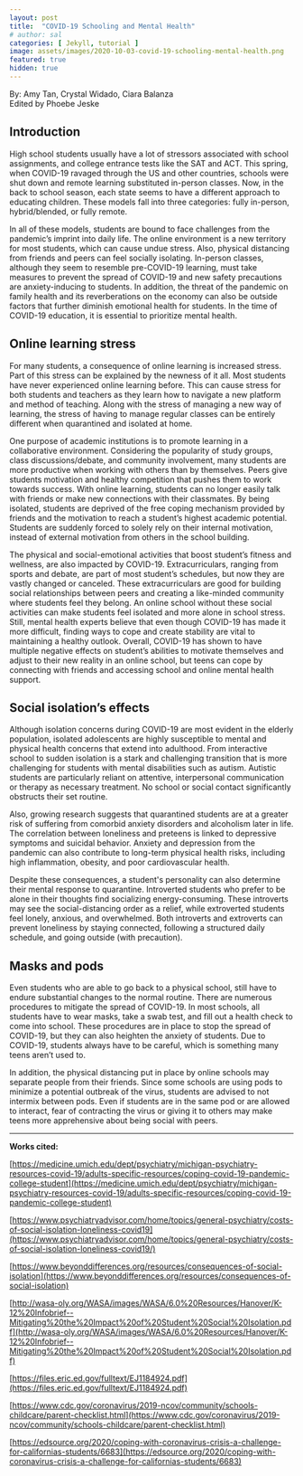 ```yaml
---
layout: post
title:  "COVID-19 Schooling and Mental Health"
# author: sal
categories: [ Jekyll, tutorial ]
image: assets/images/2020-10-03-covid-19-schooling-mental-health.png
featured: true
hidden: true
---
```


By: Amy Tan, Crystal Widado, Ciara Balanza
<br>
Edited by Phoebe Jeske

## **Introduction**
High school students usually have a lot of stressors associated with school assignments, and college entrance tests like the SAT and ACT. This spring, when COVID-19 ravaged through the US and other countries, schools were shut down and remote learning substituted in-person classes. Now, in the back to school season, each state seems to have a different approach to educating children. These models fall into three categories: fully in-person, hybrid/blended, or fully remote.

In all of these models, students are bound to face challenges from the pandemic’s imprint into daily life. The online environment is a new territory for most students, which can cause undue stress. Also, physical distancing from friends and peers can feel socially isolating. In-person classes, although they seem to resemble pre-COVID-19 learning, must take measures to prevent the spread of COVID-19 and new safety precautions are anxiety-inducing to students. In addition, the threat of the pandemic on family health and its reverberations on the economy can also be outside factors that further diminish emotional health for students. In the time of COVID-19 education, it is essential to prioritize mental health.

## **Online learning stress**
For many students, a consequence of online learning is increased stress. Part of this stress can be explained by the newness of it all. Most students have never experienced online learning before. This can cause stress for both students and teachers as they learn how to navigate a new platform and method of teaching. Along with the stress of managing a new way of learning, the stress of having to manage regular classes can be entirely different when quarantined and isolated at home.

One purpose of academic institutions is to promote learning in a collaborative environment. Considering the popularity of study groups, class discussions/debate, and community involvement, many students are more productive when working with others than by themselves. Peers give students motivation and healthy competition that pushes them to work towards success. With online learning, students can no longer easily talk with friends or make new connections with their classmates. By being isolated, students are deprived of the free coping mechanism provided by friends and the motivation to reach a student’s highest academic potential. ​Students are suddenly forced to solely rely on their internal motivation, instead of external motivation from others in the school building.

The physical and social-emotional activities that boost student’s fitness and wellness, are also impacted by COVID-19. Extracurriculars, ranging from sports and debate, are part of most student’s schedules, but now they are vastly changed or canceled. These extracurriculars are good for building social relationships between peers and creating a like-minded community where students feel they belong. An online school without these social activities can make students feel isolated and more alone in school stress. Still, mental health experts believe that even though COVID-19 has made it more difficult, finding ways to cope and create stability are vital to maintaining a healthy outlook. Overall, COVID-19 has shown to have multiple negative effects on student’s abilities to motivate themselves and adjust to their new reality in an online
school, but teens can cope by connecting with friends and accessing school and online mental health support.

## **Social isolation’s effects**
Although isolation concerns during COVID-19 are most evident in the elderly population, isolated adolescents are highly susceptible to mental and physical health concerns that extend into adulthood. From interactive school to sudden isolation is a stark and challenging transition that is more challenging for students with mental disabilities such as autism. Autistic students are particularly reliant on attentive, interpersonal communication or therapy as necessary treatment. No school or social contact significantly obstructs their set routine.

Also, growing research suggests that quarantined students are at a greater risk of suffering from comorbid anxiety disorders and alcoholism later in life. The correlation between loneliness and preteens is linked to depressive symptoms and suicidal behavior. Anxiety and depression from the pandemic can also contribute to long-term physical health risks, including high inflammation, obesity, and poor cardiovascular health.

Despite these consequences, a student's personality can also determine their mental response to quarantine. Introverted students who prefer to be alone in their thoughts find socializing energy-consuming. These introverts may see the social-distancing order as a relief, while extroverted students feel lonely, anxious, and overwhelmed. Both introverts and extroverts can prevent loneliness by staying connected, following a structured daily schedule, and going outside (with precaution).

## **Masks and pods**
Even students who are able to go back to a physical school, still have to endure substantial changes to the normal routine. There are numerous procedures to mitigate the spread of COVID-19. In most schools, all students have to wear masks, take a swab test, and fill out a health check to come into school. These procedures are in place to stop the spread of COVID-19, but they can also heighten the anxiety of students. Due to COVID-19, students always have to be careful, which is something many teens aren’t used to.

In addition, the physical distancing put in place by online schools may separate people from their friends. Since some schools are using pods to minimize a potential outbreak of the virus, students are advised to not intermix between pods. Even if students are in the same pod or are allowed to interact, fear of contracting the virus or giving it to others may make teens more apprehensive about being social with peers.

---


**Works cited:**

[https://medicine.umich.edu/dept/psychiatry/michigan-psychiatry-resources-covid-19/adults-specific-resources/coping-covid-19-pandemic-college-student](https://medicine.umich.edu/dept/psychiatry/michigan-psychiatry-resources-covid-19/adults-specific-resources/coping-covid-19-pandemic-college-student)

[https://www.psychiatryadvisor.com/home/topics/general-psychiatry/costs-of-social-isolation-loneliness-covid19](https://www.psychiatryadvisor.com/home/topics/general-psychiatry/costs-of-social-isolation-loneliness-covid19/)

[https://www.beyonddifferences.org/resources/consequences-of-social-isolation](https://www.beyonddifferences.org/resources/consequences-of-social-isolation)

[http://wasa-oly.org/WASA/images/WASA/6.0%20Resources/Hanover/K-12%20Infobrief--Mitigating%20the%20Impact%20of%20Student%20Social%20Isolation.pdf](http://wasa-oly.org/WASA/images/WASA/6.0%20Resources/Hanover/K-12%20Infobrief--Mitigating%20the%20Impact%20of%20Student%20Social%20Isolation.pdf)

[https://files.eric.ed.gov/fulltext/EJ1184924.pdf](https://files.eric.ed.gov/fulltext/EJ1184924.pdf)

[https://www.cdc.gov/coronavirus/2019-ncov/community/schools-childcare/parent-checklist.html](https://www.cdc.gov/coronavirus/2019-ncov/community/schools-childcare/parent-checklist.html)

[https://edsource.org/2020/coping-with-coronavirus-crisis-a-challenge-for-californias-students/6683](https://edsource.org/2020/coping-with-coronavirus-crisis-a-challenge-for-californias-students/6683)

